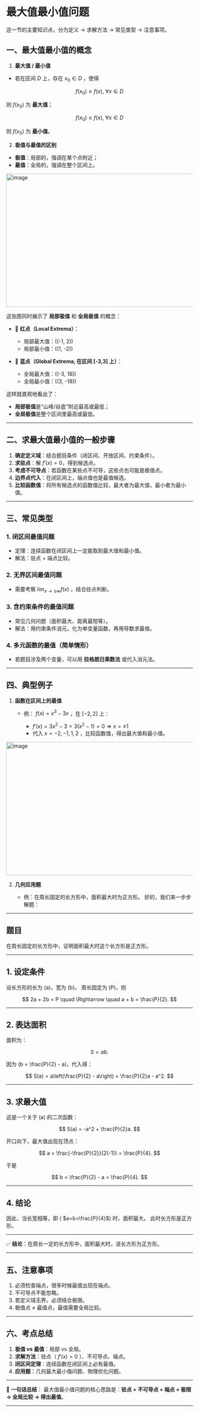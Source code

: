 # 最大值最小值问题
这一节的主要知识点，分为定义 → 求解方法 → 常见类型 → 注意事项。



## 一、最大值最小值的概念

1. **最大值 / 最小值**

* 若在区间 $D$ 上，存在 $x_0\in D$ ，使得

 $$
 f(x_0)\ge f(x),\ \forall x\in D
 $$

  则 $f(x_0)$ 为 **最大值**；

$$
f(x_0)\le f(x),\ \forall x\in D
$$

  则 $f(x_0)$ 为 **最小值**。

2. **极值与最值的区别**

* **极值**：局部的，强调在某个点附近；
* **最值**：全局的，强调在整个区间上。


<img width="520" height="360" alt="image" src="https://github.com/user-attachments/assets/a58221fe-5ed7-43c1-a190-92b7299b790e" />

这张图同时展示了 **局部极值** 和 **全局极值** 的概念：

* 🔴 **红点（Local Extrema）**：

  * 局部最大值：((-1, 2))
  * 局部最小值：((1, -2))

* 🔵 **蓝点（Global Extrema, 在区间 [-3,3] 上）**：

  * 全局最大值：((-3, 18))
  * 全局最小值：((3, -18))

这样就直观地看出了：

* **局部极值**是“山峰/谷底”附近最高或最低；
* **全局极值**是整个区间里最高或最低。

---

## 二、求最大值最小值的一般步骤

1. **确定定义域**：结合题目条件（闭区间、开放区间、约束条件）。
2. **求驻点**：解 $f'(x)=0$，得到候选点。
3. **考虑不可导点**：若函数在某些点不可导，这些点也可能是极值点。
4. **边界点代入**：在闭区间上，端点值也是最值候选。
5. **比较函数值**：将所有候选点的函数值比较，最大者为最大值，最小者为最小值。

---

## 三、常见类型

### 1. 闭区间最值问题

* 定理：连续函数在闭区间上一定能取到最大值和最小值。
* 解法：驻点 + 端点比较。

### 2. 无界区间最值问题

* 需要考察 $\lim_{x\to\pm\infty} f(x)$ ，结合驻点判断。

### 3. 含约束条件的最值问题

* 常见几何问题（面积最大、距离最短等）。
* 解法：用约束条件消元，化为单变量函数，再用导数求最值。

### 4. 多元函数的最值（简单情形）

* 若题目涉及两个变量，可以用 **拉格朗日乘数法** 或代入消元法。

---

## 四、典型例子

1. **函数在区间上的最值**

   * 例： $f(x)=x^3-3x$ ，在 $[-2,2]$ 上：

     * $f'(x)=3x^2-3=3(x^2-1)=0 \Rightarrow x=\pm 1$
     * 代入 $x=-2,-1,1,2$ ，比较函数值，得出最大值和最小值。

<img width="520" height="360" alt="image" src="https://github.com/user-attachments/assets/a58221fe-5ed7-43c1-a190-92b7299b790e" />


2. **几何应用题**

   * 例：在周长固定的长方形中，面积最大时为正方形。
好的，我们来一步步解题：

---

## 题目

在周长固定的长方形中，证明面积最大时这个长方形是正方形。

---

## 1. 设定条件

设长方形的长为 (a)，宽为 (b)。
周长固定为 (P)，则

$$
2a + 2b = P \quad \Rightarrow \quad a + b = \frac{P}{2}.
$$

---

## 2. 表达面积

面积为：

$$
S = ab.
$$

因为 (b = \frac{P}{2} - a)，代入得：

$$
S(a) = a\left(\frac{P}{2} - a\right) = \frac{P}{2}a - a^2.
$$

---

## 3. 求最大值

这是一个关于 (a) 的二次函数：

$$
S(a) = -a^2 + \frac{P}{2}a.
$$

开口向下，最大值出现在顶点：

$$
a = \frac{-\frac{P}{2}}{2(-1)} = \frac{P}{4}.
$$

于是

$$
b = \frac{P}{2} - a = \frac{P}{4}.
$$

---

## 4. 结论

因此，当长宽相等，即 ( $a=b=\frac{P}{4}$) 时，面积最大。
此时长方形是正方形。

---

✅ **结论**：在周长一定的长方形中，面积最大时，该长方形为正方形。


---

## 五、注意事项

1. 必须检查端点，很多时候最值出现在端点。
2. 不可导点不能忽略。
3. 若定义域无界，必须结合极限。
4. 极值点 ≠ 最值点，最值需要全局比较。

---

## 六、考点总结

1. **极值 vs 最值**：局部 vs 全局。
2. **求解方法**：驻点（ $f'(x)=0$ ）、不可导点、端点。
3. **闭区间定理**：连续函数在闭区间上必有最值。
4. **应用题**：几何最大最小值问题、物理优化问题。

---

📌 **一句话总结**：
最大值最小值问题的核心思路是：**驻点 + 不可导点 + 端点 + 极限 → 全局比较 → 得出最值**。

---

